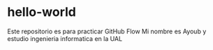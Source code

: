 # hello-world
Este repositorio es para practicar GitHub Flow
Mi nombre es Ayoub y estudio ingenieria informatica en la UAL
